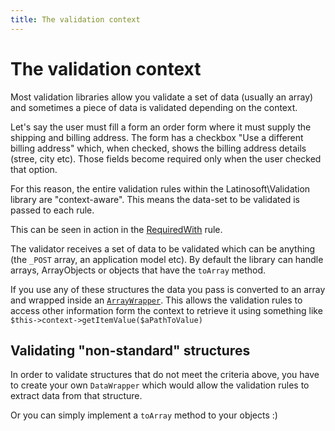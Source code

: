 ```yaml
---
title: The validation context
---
```


# The validation context

Most validation libraries allow you validate a set of data (usually an array) and sometimes a piece of data is validated depending on the context.

Let's say the user must fill a form an order form where it must supply the shipping and billing address. 
The form has a checkbox "Use a different billing address" which, when checked, shows the billing address details (stree, city etc).
Those fields become required only when the user checked that option.

For this reason, the entire validation rules within the Latinosoft\Validation library are "context-aware". This means the data-set to be validated is passed to each rule.

This can be seen in action in the [RequiredWith](https://github.com/siriusphp/validation/blob/master/src/Rule/RequiredWith.php#L13) rule.

The validator receives a set of data to be validated which can be anything (the `_POST` array, an application model etc). 
By default the library can handle arrays, ArrayObjects or objects that have the `toArray` method. 

If you use any of these structures the data you pass is converted to an array and wrapped inside an [`ArrayWrapper`](https://github.com/siriusphp/validation/blob/master/src/DataWrapper/ArrayWrapper.php).
This allows the validation rules to access other information form the context to retrieve it using something like `$this->context->getItemValue($aPathToValue)`

## Validating "non-standard" structures

In order to validate structures that do not meet the criteria above, you have to create your own `DataWrapper` which would allow the validation rules to extract data from that structure.

Or you can simply implement a `toArray` method to your objects :)